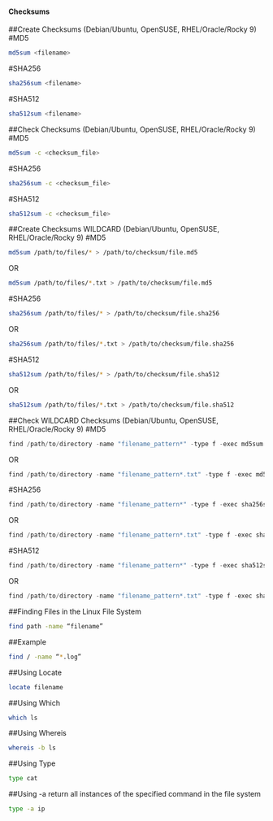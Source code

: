 #### **Checksums**

##Create Checksums (Debian/Ubuntu, OpenSUSE, RHEL/Oracle/Rocky 9)
#MD5
```bash
md5sum <filename>
```
#SHA256
```bash
sha256sum <filename>
```
#SHA512
```bash
sha512sum <filename>
```
##Check Checksums (Debian/Ubuntu, OpenSUSE, RHEL/Oracle/Rocky 9)
#MD5 
```bash
md5sum -c <checksum_file>
```
#SHA256 
```bash
sha256sum -c <checksum_file>
```
#SHA512 
```bash
sha512sum -c <checksum_file>
```

##Create Checksums WILDCARD (Debian/Ubuntu, OpenSUSE, RHEL/Oracle/Rocky 9)
#MD5 
```bash
md5sum /path/to/files/* > /path/to/checksum/file.md5
```
OR
```bash
md5sum /path/to/files/*.txt > /path/to/checksum/file.md5
```
#SHA256 
```bash
sha256sum /path/to/files/* > /path/to/checksum/file.sha256
```
OR
```bash
sha256sum /path/to/files/*.txt > /path/to/checksum/file.sha256
```
#SHA512 
```bash
sha512sum /path/to/files/* > /path/to/checksum/file.sha512
```
OR
```bash
sha512sum /path/to/files/*.txt > /path/to/checksum/file.sha512
```

##Check WILDCARD Checksums (Debian/Ubuntu, OpenSUSE, RHEL/Oracle/Rocky 9)
#MD5 
```powershell
find /path/to/directory -name "filename_pattern*" -type f -exec md5sum {} \;
```
OR
```powershell
find /path/to/directory -name "filename_pattern*.txt" -type f -exec md5sum {} \;
```
#SHA256 
```powershell
find /path/to/directory -name "filename_pattern*" -type f -exec sha256sum {} \;
```
OR
```powershell
find /path/to/directory -name "filename_pattern*.txt" -type f -exec sha256sum {} \;
```
#SHA512 
```powershell
find /path/to/directory -name "filename_pattern*" -type f -exec sha512sum {} \;
```
OR
```powershell
find /path/to/directory -name "filename_pattern*.txt" -type f -exec sha512sum {} \;
```

##Finding Files in the Linux File System
```bash
find path -name “filename”
```
##Example
```bash
find / -name “*.log”
```

##Using Locate
```bash
locate filename
```
##Using Which
```bash
which ls
```
##Using Whereis
```bash
whereis -b ls
```
##Using Type
```bash
type cat
```
##Using -a return all instances of the specified command in the file system
```bash
type -a ip
```
